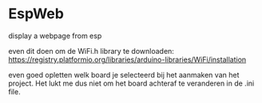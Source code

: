 # EspWeb

display a webpage from esp


even dit doen om de WiFi.h library te downloaden:
https://registry.platformio.org/libraries/arduino-libraries/WiFi/installation

even goed opletten welk board je selecteerd bij het aanmaken van het project. Het lukt me dus niet om het board achteraf te veranderen in de .ini file.


